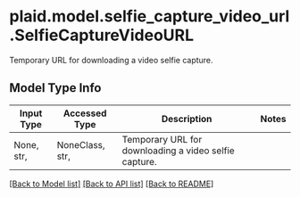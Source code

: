 # plaid.model.selfie_capture_video_url.SelfieCaptureVideoURL

Temporary URL for downloading a video selfie capture.

## Model Type Info
Input Type | Accessed Type | Description | Notes
------------ | ------------- | ------------- | -------------
None, str,  | NoneClass, str,  | Temporary URL for downloading a video selfie capture. | 

[[Back to Model list]](../../README.md#documentation-for-models) [[Back to API list]](../../README.md#documentation-for-api-endpoints) [[Back to README]](../../README.md)

